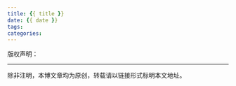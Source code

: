 ```yaml
---
title: {{ title }}
date: {{ date }}
tags: 
categories: 
---
```


版权声明：<br>
<hr>
除非注明，本博文章均为原创，转载请以链接形式标明本文地址。<br>